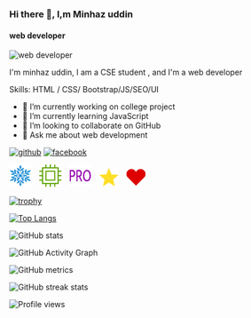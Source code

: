 ### Hi there 👋, I,m  Minhaz uddin
#### web developer
![web developer](https://scontent.fjsr8-1.fna.fbcdn.net/v/t39.30808-6/279941900_1261202641075099_8560578527082161905_n.jpg?_nc_cat=104&ccb=1-6&_nc_sid=09cbfe&_nc_eui2=AeE3CISZ9Zh4hQ_-jHh4IJGrhVDPx1QCnJ6FUM_HVAKcnhsJIXhhp4919urscTvSf5azX7nuB1gIJKNCnE4a0MK9&_nc_ohc=U2xXXIGsn1IAX83DMZF&tn=zq7J6_5xFrxTbx6b&_nc_ht=scontent.fjsr8-1.fna&oh=00_AT9aPkjXc9CEj7yAjo-tD8pWqW4ec2ertyn0DVniGtlKow&oe=62818030)

I'm minhaz uddin, I am a CSE student , and I'm a web developer

Skills: HTML / CSS/ Bootstrap/JS/SEO/UI

- 🔭 I’m currently working on college project 
- 🌱 I’m currently learning JavaScript 
- 👯 I’m looking to collaborate on GitHub  
- 💬 Ask me about web development 


[<img src='https://cdn.jsdelivr.net/npm/simple-icons@3.0.1/icons/github.svg' alt='github' height='40'>](https://github.com/https://github.com/minhazroot)  [<img src='https://cdn.jsdelivr.net/npm/simple-icons@3.0.1/icons/facebook.svg' alt='facebook' height='40'>](https://www.facebook.com/https://www.facebook.com/mdminhaz.uddin.2001)  

<a href='https://archiveprogram.github.com/'><img src='https://raw.githubusercontent.com/acervenky/animated-github-badges/master/assets/acbadge.gif' width='40' height='40'></a> <a href='https://docs.github.com/en/developers'><img src='https://raw.githubusercontent.com/acervenky/animated-github-badges/master/assets/devbadge.gif' width='40' height='40'></a> <a href='https://github.com/pricing'><img src='https://raw.githubusercontent.com/acervenky/animated-github-badges/master/assets/pro.gif' width='40' height='40'></a> <a href='https://stars.github.com/'><img src='https://raw.githubusercontent.com/acervenky/animated-github-badges/master/assets/starbadge.gif' width='35' height='35'></a> <a href='https://docs.github.com/en/github/supporting-the-open-source-community-with-github-sponsors'><img src='https://raw.githubusercontent.com/acervenky/animated-github-badges/master/assets/sponsorbadge.gif' width='35' height='35'></a> 

[![trophy](https://github-profile-trophy.vercel.app/?username=https://github.com/minhazroot)](https://github.com/ryo-ma/github-profile-trophy)

[![Top Langs](https://github-readme-stats.vercel.app/api/top-langs/?username=https://github.com/minhazroot)](https://github.com/anuraghazra/github-readme-stats)

![GitHub stats](https://github-readme-stats.vercel.app/api?username=https://github.com/minhazroot&show_icons=true&count_private=true)  

![GitHub Activity Graph](https://activity-graph.herokuapp.com/graph?username=https://github.com/minhazroot)  

![GitHub metrics](https://metrics.lecoq.io/https://github.com/minhazroot)  

![GitHub streak stats](https://github-readme-streak-stats.herokuapp.com/?user=https://github.com/minhazroot)  

![Profile views](https://gpvc.arturio.dev/https://github.com/minhazroot)  
